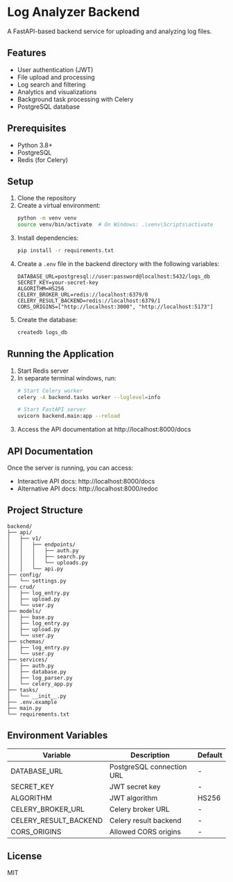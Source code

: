 # Log Analyzer Backend

A FastAPI-based backend service for uploading and analyzing log files.

## Features

- User authentication (JWT)
- File upload and processing
- Log search and filtering
- Analytics and visualizations
- Background task processing with Celery
- PostgreSQL database

## Prerequisites

- Python 3.8+
- PostgreSQL
- Redis (for Celery)

## Setup

1. Clone the repository
2. Create a virtual environment:
   ```bash
   python -m venv venv
   source venv/bin/activate  # On Windows: .\venv\Scripts\activate
   ```
3. Install dependencies:
   ```bash
   pip install -r requirements.txt
   ```
4. Create a `.env` file in the backend directory with the following variables:
   ```
   DATABASE_URL=postgresql://user:password@localhost:5432/logs_db
   SECRET_KEY=your-secret-key
   ALGORITHM=HS256
   CELERY_BROKER_URL=redis://localhost:6379/0
   CELERY_RESULT_BACKEND=redis://localhost:6379/1
   CORS_ORIGINS=["http://localhost:3000", "http://localhost:5173"]
   ```
5. Create the database:
   ```bash
   createdb logs_db
   ```

## Running the Application

1. Start Redis server
2. In separate terminal windows, run:
   ```bash
   # Start Celery worker
   celery -A backend.tasks worker --loglevel=info
   
   # Start FastAPI server
   uvicorn backend.main:app --reload
   ```
3. Access the API documentation at http://localhost:8000/docs

## API Documentation

Once the server is running, you can access:
- Interactive API docs: http://localhost:8000/docs
- Alternative API docs: http://localhost:8000/redoc

## Project Structure

```
backend/
├── api/
│   ├── v1/
│   │   ├── endpoints/
│   │   │   ├── auth.py
│   │   │   ├── search.py
│   │   │   └── uploads.py
│   │   └── api.py
├── config/
│   └── settings.py
├── crud/
│   ├── log_entry.py
│   ├── upload.py
│   └── user.py
├── models/
│   ├── base.py
│   ├── log_entry.py
│   ├── upload.py
│   └── user.py
├── schemas/
│   ├── log_entry.py
│   └── user.py
├── services/
│   ├── auth.py
│   ├── database.py
│   ├── log_parser.py
│   └── celery_app.py
├── tasks/
│   └── __init__.py
├── .env.example
├── main.py
└── requirements.txt
```

## Environment Variables

| Variable | Description | Default |
|----------|-------------|---------|
| DATABASE_URL | PostgreSQL connection URL | - |
| SECRET_KEY | JWT secret key | - |
| ALGORITHM | JWT algorithm | HS256 |
| CELERY_BROKER_URL | Celery broker URL | - |
| CELERY_RESULT_BACKEND | Celery result backend | - |
| CORS_ORIGINS | Allowed CORS origins | - |

## License

MIT
